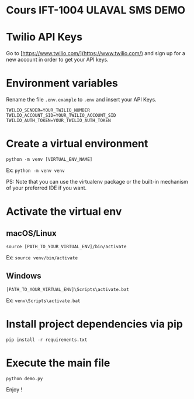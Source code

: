 Cours IFT-1004 ULAVAL SMS DEMO
====

# Twilio API Keys
Go to [https://www.twilio.com/](https://www.twilio.com/) and sign up for a new account in order to get your API keys.

# Environment variables
Rename the file ```.env.example``` to ```.env``` and insert your API Keys.

```
TWILIO_SENDER=YOUR_TWILIO_NUMBER
TWILIO_ACCOUNT_SID=YOUR_TWILIO_ACCOUNT_SID
TWILIO_AUTH_TOKEN=YOUR_TWILIO_AUTH_TOKEN
```

# Create a virtual environment
```python -m venv [VIRTUAL_ENV_NAME]```

Ex: ```python -m venv venv```

PS: Note that you can use the virtualenv package or the built-in mechanism of your preferred IDE if you want.

# Activate the virtual env

## macOS/Linux

```source [PATH_TO_YOUR_VIRTUAL_ENV]/bin/activate```

Ex: ```source venv/bin/activate```

## Windows
```[PATH_TO_YOUR_VIRTUAL_ENV]\Scripts\activate.bat```

Ex: ```venv\Scripts\activate.bat```

# Install project dependencies via pip
```pip install -r requirements.txt```

# Execute the main file
```python demo.py```

Enjoy !
